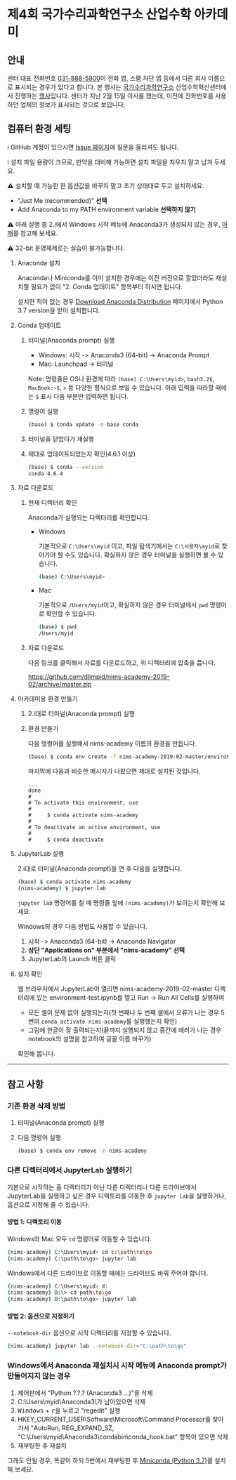 # 제4회 국가수리과학연구소 산업수학 아카데미

## 안내

센터 대표 전화번호 <a href="tel:031-888-5900">031-888-5900</a>이 전화 앱, 스팸 차단 앱 등에서 다른 회사 이름으로 표시되는 경우가 있다고 합니다. 본 행사는 [국가수리과학연구소](https://www.nims.re.kr/) 산업수학혁신센터에서 진행하는 [행사](https://icim.nims.re.kr/post/event/633)입니다. 센터가 지난 2월 15일 이사를 했는데, 이전에 전화번호를 사용하던 업체의 정보가 표시되는 것으로 보입니다.

## 컴퓨터 환경 세팅

ℹ️ GitHub 계정이 있으시면 [Issue 페이지](https://github.com/dlimpid/nims-academy-2019-02/issues)에 질문을 올리셔도 됩니다.

ℹ️ 설치 파일 용량이 크므로, 만약을 대비해 가능하면 설치 파일을 지우지 말고 남겨 두세요.

⚠️ 설치할 때 가능한 한 옵션값을 바꾸지 말고 초기 상태대로 두고 설치하세요.

- "Just Me (recommended)" **선택**
- Add Anaconda to my PATH environment variable **선택하지 않기**

⚠️ 아래 실행 중 2.i에서 Windows 시작 메뉴에 Anaconda3가 생성되지 않는 경우, [아래](#windows에서-anaconda-재설치시-시작-메뉴에-anaconda-prompt가-만들어지지-않는-경우)를 참고해 보세요.

⚠️ 32-bit 운영체제로는 실습이 불가능합니다.

1. Anaconda 설치

    Anaconda나 Miniconda를 이미 설치한 경우에는 이전 버전으로 깔았더라도 재설치할 필요가 없이 "2. Conda 업데이트" 항목부터 하시면 됩니다.

    설치한 적이 없는 경우 [Download Anaconda Distribution](https://www.anaconda.com/download/) 페이지에서 Python 3.7 version을 받아 설치합니다.

2. Conda 업데이트

    1. 터미널(Anaconda prompt) 실행

        - Windows: 시작 -> Anaconda3 (64-bit) -> Anaconda Prompt
        - Mac: Launchpad -> 터미널

        Note: 명령줄은 OS나 환경에 따라 `(base) C:\Users\myid>`, `bash3.2$`, `MacBook:~$`, `>` 등 다양한 형식으로 보일 수 있습니다. 아래 입력을 따라할 때에는 `$` 표시 다음 부분만 입력하면 됩니다.

    2. 명령어 실행

        ```sh
        (base) $ conda update -n base conda
        ```

    3. 터미널을 닫았다가 재실행

    4. 제대로 업데이트되었는지 확인(4.6.1 이상)

        ```sh
        (base) $ conda --version
        conda 4.6.4
        ```

3. 자료 다운로드

    1. 현재 디렉터리 확인

        Anaconda가 실행되는 디렉터리를 확인합니다.

        - Windows

            기본적으로 `C:\Users\myid` 이고, 파일 탐색기에서는 `C:\사용자\myid`로 찾아가야 할 수도 있습니다. 확실하지 않은 경우 터미널을 실행하면 볼 수 있습니다.

            ```sh
            (base) C:\Users\myid>
            ```

        - Mac

            기본적으로 `/Users/myid`이고, 확실하지 않은 경우 터미널에서 `pwd` 명령어로 확인할 수 있습니다.

            ```sh
            (base) $ pwd
            /Users/myid
            ```

    2. 자료 다운로드

        다음 링크를 클릭해서 자료를 다운로드하고, 위 디렉터리에 압축을 풉니다.

        <https://github.com/dlimpid/nims-academy-2019-02/archive/master.zip>

4. 아카데미용 환경 만들기

    1. 2.i대로 터미널(Anaconda prompt) 실행

    2. 환경 만들기

        다음 명령어를 실행해서 nims-academy 이름의 환경을 만듭니다.

        ```sh
        (base) $ conda env create -f nims-academy-2019-02-master/environment.yml
        ```

        마지막에 다음과 비슷한 메시지가 나왔으면 제대로 설치된 것입니다.

        ```plain
        ...
        done
        #
        # To activate this environment, use
        #
        #     $ conda activate nims-academy
        #
        # To deactivate an active environment, use
        #
        #     $ conda deactivate
        ```

5. JupyterLab 실행

    2.i대로 터미널(Anaconda prompt)을 연 후 다음을 실행합니다.

    ```sh
    (base) $ conda activate nims-academy
    (nims-academy) $ jupyter lab
    ```

    `jupyter lab` 명령어를 칠 때 명령줄 앞에 `(nims-academy)`가 보이는지 확인해 보세요.

    Windows의 경우 다음 방법도 사용할 수 있습니다.

    1. 시작 -> Anaconda3 (64-bit) -> Anaconda Navigator
    2. **상단 "Applications on" 부분에서 "nims-academy" 선택**
    3. JupyterLab의 Launch 버튼 클릭

6. 설치 확인

    웹 브라우저에서 JupyterLab이 열리면 nims-academy-2019-02-master 디렉터리에 있는 environment-test.ipynb를 열고 Run -> Run All Cells를 실행하여

    - 모든 셀이 문제 없이 실행되는지(첫 번째나 두 번째 셀에서 오류가 나는 경우 5번의 `conda activate nims-academy`를 실행했는지 확인)
    - 그림에 한글이 잘 출력되는지(끝까지 실행되지 않고 중간에 에러가 나는 경우 notebook의 설명을 참고하여 글꼴 이름 바꾸기)

    확인해 봅니다.

---

## 참고 사항

### 기존 환경 삭제 방법

1. 터미널(Anaconda prompt) 실행

2. 다음 명령어 실행

    ```sh
    (base) $ conda env remove -n nims-academy
    ```

### 다른 디렉터리에서 JupyterLab 실행하기

기본으로 시작하는 홈 디렉터리가 아닌 다른 디렉터리나 다른 드라이브에서 JupyterLab을 실행하고 싶은 경우 디렉토리를 이동한 후 `jupyter lab`을 실행하거나, 옵션으로 지정해 줄 수 있습니다.

#### 방법 1: 디렉토리 이동

Windows와 Mac 모두 `cd` 명령어로 이동할 수 있습니다.

```sh
(nims-academy) C:\Users\myid> cd c:\path\to\go
(nims-academy) C:\path\to\go> jupyter lab
```

Windows에서 다른 드라이브로 이동할 때에는 드라이브도 바꿔 주어야 합니다.

```sh
(nims-academy) C:\Users\myid> d:
(nims-academy) D:\> cd path\to\go
(nims-academy) D:\path\to\go> jupyter lab
```

#### 방법 2: 옵션으로 지정하기

`--notebook-dir` 옵션으로 시작 디렉터리를 지정할 수 있습니다.

```sh
(nims-academy) jupyter lab --notebook-dir="C:\path\to\go"
```

### Windows에서 Anaconda 재설치시 시작 메뉴에 Anaconda prompt가 만들어지지 않는 경우

1. 제어판에서 "Python ?.?.? (Anaconda3 ...)"을 삭제
2. C:\Users\myid\Anaconda3\가 남아있으면 삭제
3. <kbd>Windows</kbd> + <kbd>r</kbd>을 누르고 "regedit" 실행
4. HKEY_CURRENT_USER\Software\Microsoft\Command Processor를 찾아가서 "AutoRun, REG_EXPAND_SZ, "C:\Users\myid\Anaconda3\condabin\conda_hook.bat" 항목이 있으면 삭제
5. 재부팅한 후 재설치

그래도 안될 경우, 똑같이 하되 5번에서 재부팅한 후 [Miniconda (Python 3.7)](https://docs.conda.io/en/latest/miniconda.html)를 설치해 보세요.
